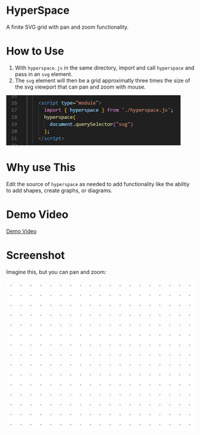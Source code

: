# HyperSpace

A finite SVG grid with pan and zoom functionality.

# How to Use

1. With `hyperspace.js` in the same directory, import and call `hyperspace` and pass in an `svg` element.
2. The `svg` element will then be a grid approximatly three times the size of the svg viewport that can pan and zoom with mouse. 

![](./example_usage.png)

# Why use This

Edit the source of `hyperspace` as needed to add functionality like the abiltiy to add shapes, create graphs, or diagrams. 

# Demo Video
[Demo Video](https://youtu.be/QLrJZMc7E8s)

# Screenshot

Imagine this, but you can pan and zoom:

![](./screenshot.png)
